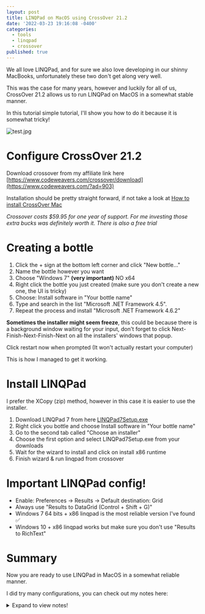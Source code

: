 ```yaml
---
layout: post
title: LINQPad on MacOS using CrossOver 21.2
date: '2022-03-23 19:16:08 -0400'
categories:
  - tools
  - linqpad
  - crossover
published: true
---
```


We all love LINQPad, and for sure we also love developing in our shinny MacBooks,
unfortunately these two don't get along very well.

This was the case for many years, however and luckily for all of us, CrossOver 21.2 allows
us to run LINQPad on MacOS in a somewhat stable manner.

In this tutorial simple tutorial, I'll show you how to do it because it is somewhat
tricky!

![test.jpg]({{site.baseurl}}/assets/test.jpg)

Configure CrossOver 21.2
===================

Download crossover from my affiliate link
here [https://www.codeweavers.com/crossover/download](https://www.codeweavers.com/?ad=903)

Installation should be pretty straight forward, if not take a look
at [How to install CrossOver Mac](https://www.codeweavers.com/support/wiki/mac/mactutorial/install)

_Crossover costs $59.95 for one year of support. For me
investing those extra bucks was definitely worth it. There is also a free trial_

Creating a bottle
=====
1. Click the + sign at the bottom left corner and click "New bottle..."
2. Name the bottle however you want
3. Choose "Windows 7" **(very important)** NO x64
1. Right click the bottle you just created (make sure you don't create a new one, the UI
   is tricky)
2. Choose: Install software in "Your bottle name"
3. Type and search in the list "Microsoft .NET Framework 4.5". 
4. Repeat the process and install "Microsoft .NET Framework 4.6.2"

**Sometimes the installer might seem freeze**, this could be because there is a background
window waiting for your input, don't forget to click Next-Finish-Next-Finish-Next on all the installers'
windows that popup.

Click restart now when prompted (It won't actually restart your computer)

This is how I managed to get it working.

Install LINQPad
===================

I prefer the XCopy (zip) method, however in this case it is easier to use the installer.

1. Download LINQPad 7 from
   here [LINQPad7Setup.exe](https://www.linqpad.net/GetFile.aspx?LINQPad7Setup.exe)
2. Right click you bottle and choose Install software in "Your bottle name"
3. Go to the second tab called "Choose an installer"
4. Choose the first option and select LINQPad7Setup.exe from your downloads
5. Wait for the wizard to install and click on install x86 runtime
6. Finish wizard & run linqpad from crossover

Important LINQPad config!
===================

- Enable: Preferences -> Results -> Default destination: Grid
- Always use "Results to DataGrid (Control + Shift + G)"
- Windows 7 64 bits + x86 linqpad is the most reliable version I've found ✅ 
- Windows 10 + x86 linqpad works but make sure you don't use "Results to RichText"

Summary
===================

Now you are ready to use LINQPad in MacOS in a somewhat reliable manner.

I did try many configurations, you can check out my notes here:

<details>
  <summary>Expand to view notes!</summary>
  {% highlight markdown %}

      Config 1: Most reliable ✅ (Very few crashes)
         Windows 7 64 Bits 
         NET 4.5.2 
         Unlisted application
      
         HTML results not working choose grid
         Looks ugly
         Use x86 version
         x64 version doesn't launch
      
      Config 2: 
         Windows 7
         NET 4.5.2
         Choose optimize for Notepad++
      
         Crashes from time to time
         Looks pretty
         Html Dump works
      
      Config 3:
         Windows 10 64 bit
         Productivity -> 64-bit dependencies (installs a lot of stuff, takes like 10 min to install)
      
         Doesn't even launch linqpad>
      
         
      Config 4:
         Windows 10 
         Unlisted App
      
         Keeps throwing `System.EntryPointNotFoundException`
         Reinstall and optimize for Notepad++: Crashes randomly (not as often)? (Does this even make any difference? Who knows)
         How to reproduce crashes: 
            Dump some results to HTML
            Stop typing for about a minute (without losing focus)
            Type Control-S or Command-S (save) it will crash the app
         Use legacy IE: Still crashes but not that often :(
         Workaround 1:
            Never use html dump, always dump to grid (Y)

      {% endhighlight %}

</details>
